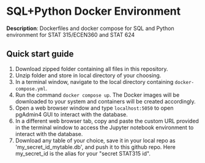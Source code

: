 # SQL+Python Docker Environment
**Description**: Dockerfiles and docker compose for SQL and Python environment for STAT 315/ECEN360 and STAT 624

## Quick start guide
1. Download zipped folder containing all files in this repository.
2. Unzip folder and store in local directory of your choosing.
3. In a terminal window, navigate to the local directory containing `docker-compose.yml`.
4. Run the command `docker compose up`.  The Docker images will be downloaded to your system and containers will be created accordingly.
5. Open a web browser window and type `localhost:5050` to open pgAdmin4 GUI to interact with the database.
6. In a different web browser tab, copy and paste the custom URL provided in the terminal window to access the Jupyter notebook environment to interact with the database.
7. Download any table of your choice, save it in your local repo as 'my_secret_id_mytable.db', and push it to this github repo. Here my_secret_id is the alias for your "secret STAT315 id". 
